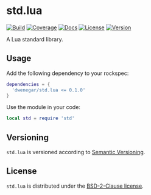 # std.lua

[![Build](https://img.shields.io/github/workflow/status/dwenegar/std.lua/Build?label=Build)](https://github.com/dwenegar/std.lua/actions/workflows/build.yml)
[![Coverage](https://coveralls.io/repos/github/dwenegar/std.lua/badge.svg?branch=main)](https://coveralls.io/github/dwenegar/std.lua?branch=main)
[![Docs](https://img.shields.io/github/workflow/status/dwenegar/std.lua/Docs?label=API%20Reference)](https://dwenegar.github.io/std.lua/)
[![License](https://img.shields.io/github/license/dwenegar/std.lua?label=License)](LICENSE.txt)
[![Version](https://img.shields.io/github/v/tag/dwenegar/std.lua?label=Version&logo=semver&sort=semver)](CHANGELOG.md)

A Lua standard library.

## Usage

Add the following dependency to your rockspec:

```lua
dependencies = {
  'dwenegar/std.lua <= 0.1.0'
}
```

Use the module in your code:

```lua
local std = require 'std'
```

## Versioning

`std.lua` is versioned according to [Semantic Versioning](https://semver.org/).

## License

`std.lua` is distributed under the [BSD-2-Clause license](LICENSE.txt).
